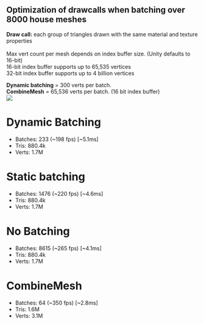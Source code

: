 ## Optimization of drawcalls when batching over 8000 house meshes
**Draw call:** each group of triangles drawn with the same material and texture properties<br />
 <br />
Max vert count per mesh depends on index buffer size. (Unity defaults to 16-bit)<br />
16-bit index buffer supports up to 65,535 vertices<br />
32-bit index buffer supports up to 4 billion vertices<br />

**Dynamic batching** = 300 verts per batch.<br />
**CombineMesh** = 65,536 verts per batch. (16 bit index buffer)<br />
![](images/house_batching.png)


# Dynamic Batching
* Batches: 233 (~198 fps) [~5.1ms]
* Tris: 880.4k
* Verts: 1.7M

# Static batching
* Batches: 1476 (~220 fps) [~4.6ms]
* Tris: 880.4k
* Verts: 1.7M

# No Batching
* Batches: 8615 (~265 fps) [~4.1ms]
* Tris: 880.4k
* Verts: 1.7M

# CombineMesh
* Batches: 64 (~350 fps) [~2.8ms]
* Tris: 1.6M
* Verts: 3.1M


